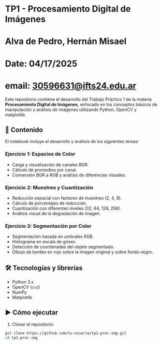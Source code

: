 # TP1 - Procesamiento Digital de Imágenes
# Alva de Pedro, Hernán Misael
# Date: 04/17/2025
# email: 30596631@ifts24.edu.ar

Este repositorio contiene el desarrollo del Trabajo Práctico 1 de la materia **Procesamiento Digital de Imágenes**, enfocado en los conceptos básicos de manipulación y análisis de imágenes utilizando Python, OpenCV y matplotlib.

## 📄 Contenido

El notebook incluye el desarrollo y análisis de los siguientes temas:

### Ejercicio 1: Espacios de Color
- Carga y visualización de canales BGR.
- Cálculo de promedios por canal.
- Conversión BGR a RGB y análisis de diferencias visuales.

### Ejercicio 2: Muestreo y Cuantización
- Reducción espacial con factores de muestreo (2, 4, 8).
- Cálculo de porcentajes de reducción.
- Cuantización con diferentes niveles (32, 64, 128, 256).
- Análisis visual de la degradación de imagen.

### Ejercicio 3: Segmentación por Color
- Segmentación basada en umbrales RGB.
- Histograma en escala de grises.
- Detección de coordenadas del objeto segmentado.
- Dibujo de bordes en rojo sobre la imagen original y sobre fondo negro.

## 🛠️ Tecnologías y librerías

- Python 3.x
- OpenCV (`cv2`)
- NumPy
- Matplotlib

## ▶️ Cómo ejecutar

1. Clonar el repositorio:

```bash
git clone https://github.com/tu-usuario/tp1-proc-img.git
cd tp1-proc-img
